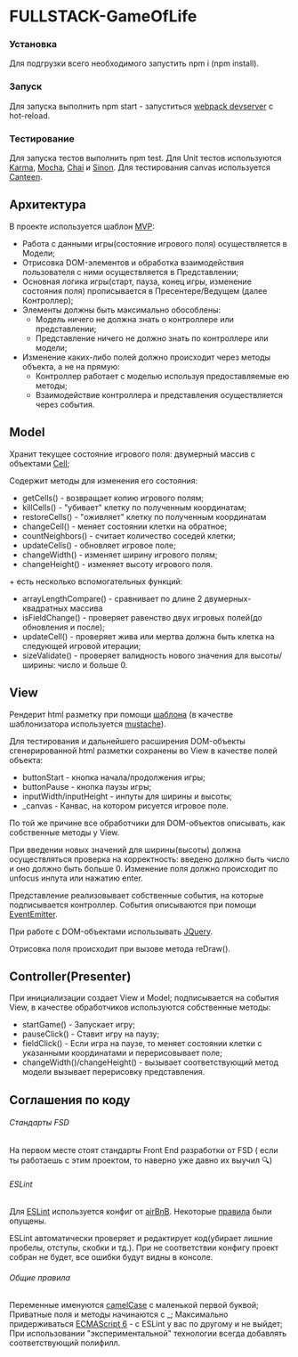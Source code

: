 # FULLSTACK-GameOfLife

### Установка 
Для подгрузки всего необходимого запустить npm i (npm install).

### Запуск
Для запуска выполнить npm start - запуститься [webpack devserver](https://webpack.github.io/docs/webpack-dev-server.html) с hot-reload.

### Тестирование
Для запуска тестов выполнить npm test. 
Для Unit тестов используются [Karma](https://karma-runner.github.io/1.0/index.html), [Mocha](https://mochajs.org/), [Chai](http://chaijs.com/) и [Sinon](http://sinonjs.org/).
Для тестирования canvas используется [Canteen](https://github.com/platfora/Canteen).
## Архитектура

В проекте используется шаблон [MVP](https://en.wikipedia.org/wiki/Model%E2%80%93view%E2%80%93presenter):
- Работа с данными игры(состояние игрового поля) осуществляется в Модели;
- Отрисовка DOM-элементов и обработка взаимодействия пользователя с ними осуществляется в Представлении;
- Основная логика игры(старт, пауза, конец игры, изменение состояния поля) прописывается в Пресентере/Ведущем (далее Контроллер);
- Элементы должны быть максимально обособлены:
  - Модель ничего не должна знать о контроллере или представлении;
  - Представление ничего не должно знать по контроллере или модели;
- Изменение каких-либо полей должно происходит через методы объекта, а не на прямую:
  - Контроллер работает с моделью используя предоставляемые ею методы;
  - Взаимодействие контроллера и представления осуществляется через события.

## Model
 Хранит текущее состояние игрового поля: двумерный массив с объектами [Cell](src/Model/Cell.js);
 
 Содержит методы для изменения его состояния:
 - getCells() - возвращает копию игрового полям;
 - killCells() - "убивает" клетку по полученным координатам;
 - restoreCells() - "оживляет" клетку по полученным координатам
 - changeCell() - меняет состоянии клетки на обратное;
 - countNeighbors() - считает количество соседей клетки;
 - updateCells() - обновляет игровое поле;
 - changeWidth() - изменяет ширину игрового полям;
 - changeHeight() - изменяет высоту игрового поля.
 
 \+ есть несколько вспомогательных функций:
 - arrayLengthCompare() - сравнивает по длине 2 двумерных-квадратных массива
 - isFieldChange() - проверяет равенство двух игровых полей(до обновления и после);
 - updateCell() - проверяет жива или мертва должна быть клетка на следующей игровой итерации;
 - sizeValidate() - проверяет валидность нового значения для высоты/ширины: число и больше 0.
 
 ## View
 
 Рендерит html разметку при помощи [шаблона](src/View/template.mustache) (в качестве шаблонизатора используется [mustache](https://github.com/janl/mustache.js)).
 
 Для тестирования и дальнейшего расширения DOM-объекты сгенерированной html разметки сохранены во View в качестве полей объекта:
 - buttonStart - кнопка начала/продолжения игры;
 - buttonPause - кнопка паузы игры;
 - inputWidth/inputHeight - инпуты для ширины и высоты;
 - _canvas - Канвас, на котором рисуется игровое поле.
 
 По той же причине все обработчики для DOM-объектов описывать, как собственные методы у View.
 
 При введении новых значений для ширины(высоты) должна осуществляться проверка на корректность: введено должно быть число и оно должно быть больше 0. 
 Изменение поля должно происходит по unfocus инпута или нажатию enter. 
 
 Представление реализовывает собственные события, на которые подписывается контроллер. 
 События описываются при помощи [EventEmitter](src/View/EventEmitter.js).
 
 При работе с DOM-объектами использывать [JQuery](https://jquery.com/).
 
 Отрисовка поля происходит при вызове метода reDraw().
 
 ## Controller(Presenter)
 
 При инициализации создает View и Model; подписывается на события View, в качестве обработчиков используются собственные методы:
 
 - startGame() - Запускает игру;
 - pauseClick() - Ставит игру на паузу;
 - fieldClick() - Если игра на паузе, то меняет состоянии клетки с указанными координатами и перерисовывает поле;
 - changeWidth()/changeHeight() - вызывает соответствующий метод модели вызывает перерисовку представления.
 
 ## Соглашения по коду
 
 ###### Стандарты FSD
  На первом месте стоят стандарты Front End разработки от FSD ( если ты работаешь с этим проектом, то наверно уже давно их выучил :mag:)
 
 ###### ESLint
 Для [ESLint](http://eslint.org/) используется конфиг от [airBnB](https://www.npmjs.com/package/eslint-config-airbnb-base). 
 Некоторые [правила](.eslintrc) были опущены.
 
 ESLint автоматически проверяет и редактирует код(убирает лишние пробелы, отступы, скобки и тд.). При не соответствии конфигу проект собран не будет, все ошибки будут видны в консоле.
 
  ###### Общие правила
  Переменные именуются [camelCase](https://en.wikipedia.org/wiki/Camel_case) c маленькой первой буквой;
  Приватные поля и методы начинаются с _;
  Максимально придерживаться [ECMAScript 6](http://es6-features.org/#Constants) - с ESLint у вас по другому и не выйдет;
  При использовании "экспериментальной" технологии всегда добавлять соответствующий полифилл.
 
